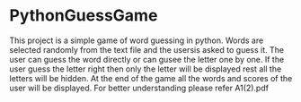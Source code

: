 # PythonGuessGame

This project is a simple game of word guessing in python. Words are selected randomly from the text file and the usersis asked to guess it. 
The user can guess the word directly or can gusee the letter one by one. If the user guess the letter right then only the letter will be displayed
rest all the letters will be hidden. At the end of the game all the words and scores of the user will be displayed.
For better understanding please refer A1(2).pdf
